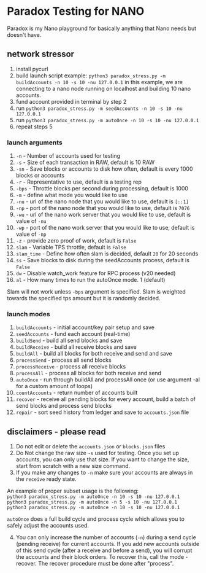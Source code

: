 # Paradox Testing for NANO 

Paradox is my Nano playground for basically anything that Nano needs but doesn't have.

## network stressor

1. install pycurl
2. build launch script
example: `python3 paradox_stress.py -m buildAccounts -n 10 -s 10 -nu 127.0.0.1`
in this example, we are connecting to a nano node running on localhost
and building 10 nano accounts.
3. fund account provided in terminal by step 2
4. run `python3 paradox_stress.py -m seedAccounts -n 10 -s 10 -nu 127.0.0.1`
5. run `python3 paradox_stress.py -m autoOnce -n 10 -s 10 -nu 127.0.0.1`
7. repeat steps 5

### launch arguments

1. `-n` - Number of accounts used for testing
2. `-s` - Size of each transaction in RAW, default is 10 RAW
3. `-sn` - Save blocks or accounts to disk how often, default is every 1000 blocks or accounts
4. `-r` - Representative to use, default is a testing rep
5. `-bps` - Throttle blocks per second during processing, default is 1000
6. `-m` - define what mode you would like to use
7. `-nu` - url of the nano node that you would like to use, default is `[::1]`
8. `-np` - port of the nano node that you would like to use, default is `7076`
7. `-wu` - url of the nano work server that you would like to use, default is value of `-nu`
8. `-wp` - port of the nano work server that you would like to use, default is value of `-np`
9. `-z` - provide zero proof of work, default is `False`
10. `slam` - Variable TPS throttle, default is `False`
11. `slam_time` - Define how often slam is decided, default `20` for 20 seconds
11. `ss` - Save blocks to disk during the seedAccounts process, default is `False`
12. `dw` - Disable watch_work feature for RPC process (v20 needed)
13. `al` - How many times to run the autoOnce mode. 1 (default)

Slam will not work unless `-bps` argument is specified. Slam is weighted towards the specified tps amount but it is randomly decided.

### launch modes

1. `buildAccounts` - initial account/key pair setup and save
2. `seedAccounts` - fund each account (real-time)
3. `buildSend` - build all send blocks and save
4. `buildReceive` - build all receive blocks and save
5. `buildAll` - build all blocks for both receive and send and save
6. `processSend` - process all send blocks
7. `processReceive` - process all receive blocks
8. `processAll` - process all blocks for both receive and send
9. `autoOnce` - run through buildAll and processAll once (or use argument -al for a custom amount of loops)
10. `countAccounts` - return number of accounts built
11. `recover` - receive all pending blocks for every account, build a batch of send blocks and process send blocks
12. `repair` - sort seed history from ledger and save to `accounts.json` file

## disclaimers - please read

1. Do not edit or delete the `accounts.json` or `blocks.json` files
2. Do Not change the raw size `-s` used for testing. Once you set up accounts, you can only use that size. If you want to change the size, start from scratch with a new size command.
3. If you make any changes to `-n` make sure your accounts are always in the `receive` ready state.<br />

An example of proper subset usage is the following:<br />
`python3 paradox_stress.py -m autoOnce -n 10 -s 10 -nu 127.0.0.1`<br />
`python3 paradox_stress.py -m autoOnce -n 5 -s 10 -nu 127.0.0.1`<br />
`python3 paradox_stress.py -m autoOnce -n 10 -s 10 -nu 127.0.0.1`<br />

`autoOnce` does a full build cycle and process cycle which allows you to safely adjust the accounts used.

4. You can only increase the number of accounts (`-n`) during a send cycle (pending receive) for current accounts. If you add new accounts outside of this send cycle (after a receive and before a send), you will corrupt the accounts and their block orders. To recover this, call the mode - recover. The recover procedure must be done after "process".
